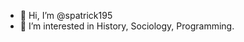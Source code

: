 - 👋 Hi, I’m @spatrick195
- 👀 I’m interested in History, Sociology, Programming.

<!---
spatrick195/spatrick195 is a ✨ special ✨ repository because its `README.md` (this file) appears on your GitHub profile.
You can click the Preview link to take a look at your changes.
--->

